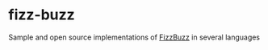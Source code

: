 # fizz-buzz
Sample and open source implementations of [FizzBuzz](https://github.com/shlomif/Freenode-programming-channel-FAQ/blob/master/FAQ.mdwn#what-is-fizzbuzz) in several languages
